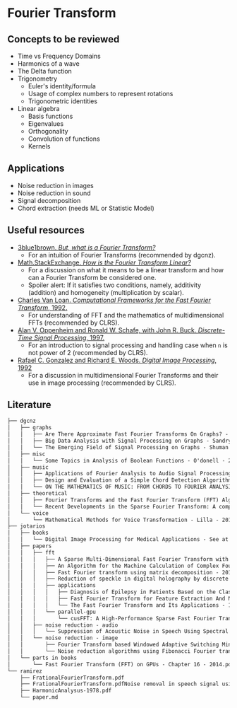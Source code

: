 # Fourier Transform

## Concepts to be reviewed

+ Time vs Frequency Domains
+ Harmonics of a wave
+ The Delta function
+ Trigonometry
    + Euler's identity/formula
    + Usage of complex numbers to represent rotations
    + Trigonometric identities
+ Linear algebra
    + Basis functions
    + Eigenvalues
    + Orthogonality
    + Convolution of functions
    + Kernels


## Applications

+ Noise reduction in images
+ Noise reduction in sound
+ Signal decomposition
+ Chord extraction (needs ML or Statistic Model)

## Useful resources

+ [3blue1brown. _But, what is a Fourier Transform?_](https://www.youtube.com/watch?v=spUNpyF58BY)
    + For an intuition of Fourier Transforms (recommended by dgcnz).
+ [Math.StackExchange. _How is the Fourier Transform Linear?_](https://math.stackexchange.com/questions/140788/how-is-the-fourier-transform-linear)
    + For a discussion on what it means to be a linear transform and how can a Fourier Transform be considered one.
    + Spoiler alert: If it satisfies two conditions, namely, additivity (addition) and homogeneity (multiplication by scalar).
+ [Charles Van Loan. _Computational Frameworks for the Fast Fourier Transform_, 1992.](https://dl.acm.org/citation.cfm?id=130635)
    + For understanding of FFT and the mathematics of multidimensional FFTs (recommended by CLRS).
+ [Alan V. Oppenheim and Ronald W. Schafe, with John R. Buck. _Discrete-Time Signal Processing_, 1997.](https://dl.acm.org/citation.cfm?id=1795494)
    + For an introduction to signal processing and handling case when `n` is not power of 2 (recommended by CLRS).
+ [Rafael C. Gonzalez and Richard E. Woods. _Digital Image Processing_, 1992](https://dl.acm.org/citation.cfm?id=573607)
    + For a discussion in multidimensional Fourier Transforms and their use in image processing (recommended by CLRS).

## Literature

```txt
├── dgcnz
│   ├── graphs
│   │   ├── Are There Approximate Fast Fourier Transforms On Graphs? - Magorau - 2016.pdf
│   │   ├── Big Data Analysis with Signal Processing on Graphs - Sandryhaila - 2014.pdf
│   │   └── The Emerging Field of Signal Processing on Graphs - Shuman - 2013.pdf
│   ├── misc
│   │   └── Some Topics in Analysis of Boolean Functions - O'donell - 2008.pdf
│   ├── music
│   │   ├── Applications of Fourier Analysis to Audio Signal Processing: An Investigation of Chord Detection Algorithms - Lensen - 2013.pdf
│   │   ├── Design and Evaluation of a Simple Chord Detection Algorithm - Hausner - 2014 [Thesis].pdf
│   │   └── ON THE MATHEMATICS OF MUSIC: FROM CHORDS TO FOURIER ANALYSIS - Lensen - 2013.pdf
│   ├── theoretical
│   │   ├── Fourier Transforms and the Fast Fourier Transform (FFT) Algorithm - Heckbert - 1995.pdf
│   │   └── Recent Developments in the Sparse Fourier Transform: A compressed Fourier transform for big data - Gilbert - 2014.pdf
│   └── voice
│       └── Mathematical Methods for Voice Transformation - Lilla - 2017.pdf
├── jotarios
│   ├── books
│   │   └── Digital Image Processing for Medical Applications - See at page 232 onwards - 2009.pdf
│   ├── papers
│   │   ├── fft
│   │   │   ├── A Sparse Multi-Dimensional Fast Fourier Transform with Stability to Noise in the Context of Image Processing and Change Detection - 2016.pdf
│   │   │   ├── An Algorithm for the Machine Calculation of Complex Fourier Series - Cooley Tukey - 1965.pdf
│   │   │   ├── Fast Fourier transform using matrix decomposition - 2014.pdf
│   │   │   ├── Reduction of speckle in digital holography by discrete fourier filtering - 2007.pdf
│   │   │   ├── applications
│   │   │   │   ├── Diagnosis of Epilepsy in Patients Based on the Classification of EEG Signals Using Fast Fourier Transform - 2015.pdf
│   │   │   │   ├── Fast Fourier Transform for Feature Extraction And Neural Network for Classification of Electrocardiogram Signals - 2015.pdf
│   │   │   │   └── The Fast Fourier Transform and Its Applications - 1968.pdf
│   │   │   └── parallel-gpu
│   │   │       └── cusFFT: A High-Performance Sparse Fast Fourier Transform Algorithm on GPUs - 2016.pdf
│   │   ├── noise reduction - audio
│   │   │   └── Suppression of Acoustic Noise in Speech Using Spectral Subtraction - 1979.pdf
│   │   └── noise reduction - image
│   │       ├── Fourier Transform based Windowed Adaptive Switching Minimum Filter for Reducing Periodic Noise from Digital Images - 2015.pdf
│   │       └── Noise reduction algorithms using Fibonacci Fourier transforms - 2008.pdf
│   └── parts in books
│       └── Fast Fourier Transform (FFT) on GPUs - Chapter 16 - 2014.pdf
└── ramirez
    ├── FrationalFourierTransform.pdf
    ├── FrationalFourierTransform.pdfNoise removal in speech signal using fractional fourier transform-2017 .pdf
    ├── HarmonicAnalysus-1978.pdf
    └── paper.md
```
